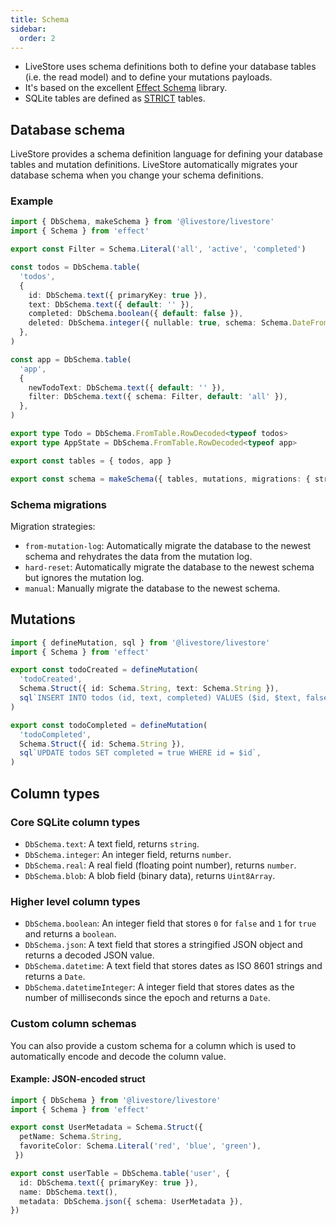 ```yaml
---
title: Schema
sidebar:
  order: 2
---
```


- LiveStore uses schema definitions both to define your database tables (i.e. the read model) and to define your mutations payloads.
- It's based on the excellent [Effect Schema](https://effect.website/docs/schema/introduction/) library.
- SQLite tables are defined as [STRICT](https://www.sqlite.org/stricttables.html) tables.

## Database schema

LiveStore provides a schema definition language for defining your database tables and mutation definitions. LiveStore automatically migrates your database schema when you change your schema definitions.

### Example

```ts
import { DbSchema, makeSchema } from '@livestore/livestore'
import { Schema } from 'effect'

export const Filter = Schema.Literal('all', 'active', 'completed')

const todos = DbSchema.table(
  'todos',
  {
    id: DbSchema.text({ primaryKey: true }),
    text: DbSchema.text({ default: '' }),
    completed: DbSchema.boolean({ default: false }),
    deleted: DbSchema.integer({ nullable: true, schema: Schema.DateFromNumber }),
  },
)

const app = DbSchema.table(
  'app',
  {
    newTodoText: DbSchema.text({ default: '' }),
    filter: DbSchema.text({ schema: Filter, default: 'all' }),
  },
)

export type Todo = DbSchema.FromTable.RowDecoded<typeof todos>
export type AppState = DbSchema.FromTable.RowDecoded<typeof app>

export const tables = { todos, app }

export const schema = makeSchema({ tables, mutations, migrations: { strategy: 'from-mutation-log' } })

```

### Schema migrations

Migration strategies:

- `from-mutation-log`: Automatically migrate the database to the newest schema and rehydrates the data from the mutation log.
- `hard-reset`: Automatically migrate the database to the newest schema but ignores the mutation log.
- `manual`: Manually migrate the database to the newest schema.


## Mutations


```ts
import { defineMutation, sql } from '@livestore/livestore'
import { Schema } from 'effect'

export const todoCreated = defineMutation(
  'todoCreated',
  Schema.Struct({ id: Schema.String, text: Schema.String }),
  sql`INSERT INTO todos (id, text, completed) VALUES ($id, $text, false)`,
)

export const todoCompleted = defineMutation(
  'todoCompleted',
  Schema.Struct({ id: Schema.String }),
  sql`UPDATE todos SET completed = true WHERE id = $id`,
)
```

## Column types

### Core SQLite column types

- `DbSchema.text`: A text field, returns `string`.
- `DbSchema.integer`: An integer field, returns `number`.
- `DbSchema.real`: A real field (floating point number), returns `number`.
- `DbSchema.blob`: A blob field (binary data), returns `Uint8Array`.

### Higher level column types

- `DbSchema.boolean`: An integer field that stores `0` for `false` and `1` for `true` and returns a `boolean`.
- `DbSchema.json`: A text field that stores a stringified JSON object and returns a decoded JSON value.
- `DbSchema.datetime`: A text field that stores dates as ISO 8601 strings and returns a `Date`.
- `DbSchema.datetimeInteger`: A integer field that stores dates as the number of milliseconds since the epoch and returns a `Date`.


### Custom column schemas

You can also provide a custom schema for a column which is used to automatically encode and decode the column value.

#### Example: JSON-encoded struct

```ts
import { DbSchema } from '@livestore/livestore'
import { Schema } from 'effect'

export const UserMetadata = Schema.Struct({ 
  petName: Schema.String,
  favoriteColor: Schema.Literal('red', 'blue', 'green'),
 })

export const userTable = DbSchema.table('user', {
  id: DbSchema.text({ primaryKey: true }),
  name: DbSchema.text(),
  metadata: DbSchema.json({ schema: UserMetadata }),
})
```